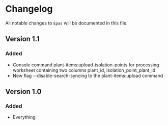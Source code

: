 # Changelog

All notable changes to `Epas` will be documented in this file.

## Version 1.1
### Added
- Console command plant-items:upload-isolation-points for processing worksheet containing two columns plant_id, isolation_point_plant_id
- New flag --disable-search-syncing to the plant-items:upload command

## Version 1.0

### Added
- Everything
